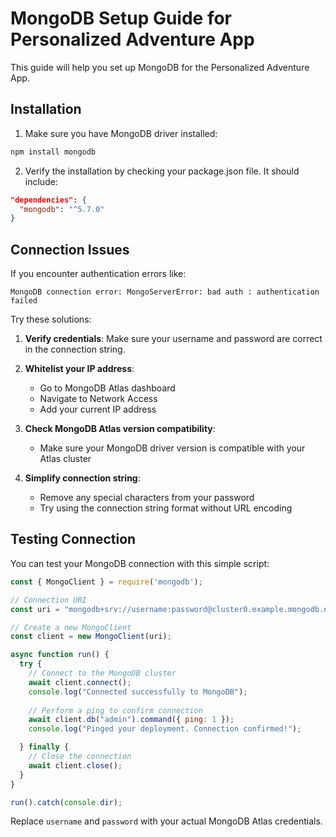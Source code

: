 # MongoDB Setup Guide for Personalized Adventure App

This guide will help you set up MongoDB for the Personalized Adventure App.

## Installation

1. Make sure you have MongoDB driver installed:

```bash
npm install mongodb
```

2. Verify the installation by checking your package.json file. It should include:

```json
"dependencies": {
  "mongodb": "^5.7.0"
}
```

## Connection Issues

If you encounter authentication errors like:

```
MongoDB connection error: MongoServerError: bad auth : authentication failed
```

Try these solutions:

1. **Verify credentials**: Make sure your username and password are correct in the connection string.

2. **Whitelist your IP address**:
   - Go to MongoDB Atlas dashboard
   - Navigate to Network Access
   - Add your current IP address

3. **Check MongoDB Atlas version compatibility**:
   - Make sure your MongoDB driver version is compatible with your Atlas cluster

4. **Simplify connection string**:
   - Remove any special characters from your password
   - Try using the connection string format without URL encoding

## Testing Connection

You can test your MongoDB connection with this simple script:

```javascript
const { MongoClient } = require('mongodb');

// Connection URI
const uri = "mongodb+srv://username:password@cluster0.example.mongodb.net/?retryWrites=true&w=majority";

// Create a new MongoClient
const client = new MongoClient(uri);

async function run() {
  try {
    // Connect to the MongoDB cluster
    await client.connect();
    console.log("Connected successfully to MongoDB");
    
    // Perform a ping to confirm connection
    await client.db("admin").command({ ping: 1 });
    console.log("Pinged your deployment. Connection confirmed!");

  } finally {
    // Close the connection
    await client.close();
  }
}

run().catch(console.dir);
```

Replace `username` and `password` with your actual MongoDB Atlas credentials.